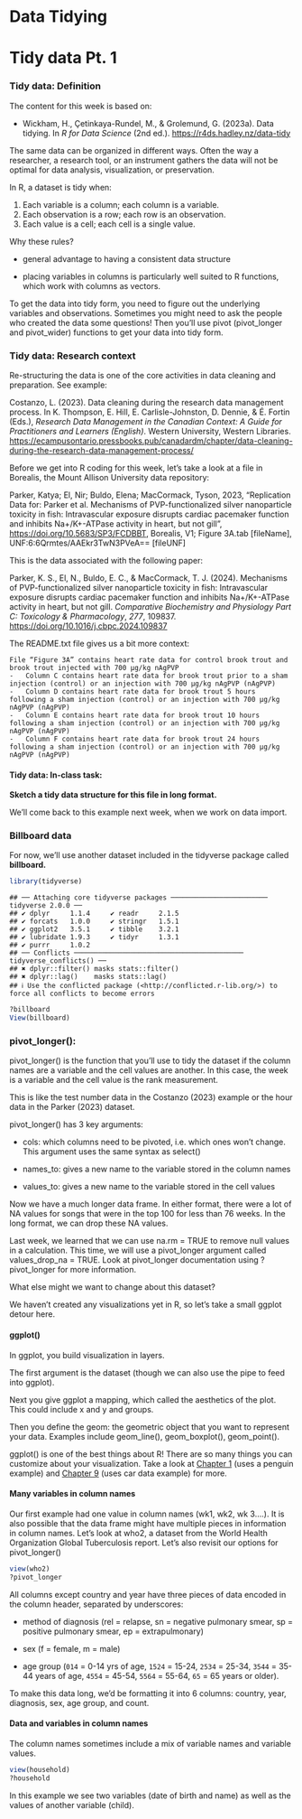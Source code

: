 Data Tidying
================

# Tidy data Pt. 1

### Tidy data: Definition

The content for this week is based on:

- Wickham, H., Çetinkaya-Rundel, M., & Grolemund, G. (2023a). Data
  tidying. In *R for Data Science* (2nd ed.).
  <https://r4ds.hadley.nz/data-tidy>

The same data can be organized in different ways. Often the way a
researcher, a research tool, or an instrument gathers the data will not
be optimal for data analysis, visualization, or preservation.

In R, a dataset is tidy when:

1.  Each variable is a column; each column is a variable.
2.  Each observation is a row; each row is an observation.
3.  Each value is a cell; each cell is a single value.

Why these rules?

- general advantage to having a consistent data structure

- placing variables in columns is particularly well suited to R
  functions, which work with columns as vectors.

To get the data into tidy form, you need to figure out the underlying
variables and observations. Sometimes you might need to ask the people
who created the data some questions! Then you’ll use pivot (pivot_longer
and pivot_wider) functions to get your data into tidy form.

### Tidy data: Research context

Re-structuring the data is one of the core activities in data cleaning
and preparation. See example:

Costanzo, L. (2023). Data cleaning during the research data management
process. In K. Thompson, E. Hill, E. Carlisle-Johnston, D. Dennie, & É.
Fortin (Eds.), *Research Data Management in the Canadian Context: A
Guide for Practitioners and Learners (English)*. Western University,
Western Libraries.
<https://ecampusontario.pressbooks.pub/canadardm/chapter/data-cleaning-during-the-research-data-management-process/>

Before we get into R coding for this week, let’s take a look at a file
in Borealis, the Mount Allison University data repository:

Parker, Katya; El, Nir; Buldo, Elena; MacCormack, Tyson, 2023,
“Replication Data for: Parker et al. Mechanisms of PVP-functionalized
silver nanoparticle toxicity in fish: Intravascular exposure disrupts
cardiac pacemaker function and inhibits Na+/K+-ATPase activity in heart,
but not gill”, <https://doi.org/10.5683/SP3/FCDBBT>, Borealis, V1;
Figure 3A.tab \[fileName\], UNF:6:6Qrmtes/AAEkr3TwN3PVeA== \[fileUNF\]

This is the data associated with the following paper:

Parker, K. S., El, N., Buldo, E. C., & MacCormack, T. J. (2024).
Mechanisms of PVP-functionalized silver nanoparticle toxicity in fish:
Intravascular exposure disrupts cardiac pacemaker function and inhibits
Na+/K+-ATPase activity in heart, but not gill. *Comparative Biochemistry
and Physiology Part C: Toxicology & Pharmacology*, *277*, 109837.
<https://doi.org/10.1016/j.cbpc.2024.109837>

The README.txt file gives us a bit more context:

    File “Figure 3A” contains heart rate data for control brook trout and brook trout injected with 700 µg/kg nAgPVP
    -   Column C contains heart rate data for brook trout prior to a sham injection (control) or an injection with 700 µg/kg nAgPVP (nAgPVP)
    -   Column D contains heart rate data for brook trout 5 hours following a sham injection (control) or an injection with 700 µg/kg nAgPVP (nAgPVP)
    -   Column E contains heart rate data for brook trout 10 hours following a sham injection (control) or an injection with 700 µg/kg nAgPVP (nAgPVP)
    -   Column F contains heart rate data for brook trout 24 hours following a sham injection (control) or an injection with 700 µg/kg nAgPVP (nAgPVP)

#### **Tidy data: In-class task:**

**Sketch a tidy data structure for this file in long format.**

We’ll come back to this example next week, when we work on data import.

### Billboard data

For now, we’ll use another dataset included in the tidyverse package
called **billboard.**

``` r
library(tidyverse)
```

    ## ── Attaching core tidyverse packages ──────────────────────── tidyverse 2.0.0 ──
    ## ✔ dplyr     1.1.4     ✔ readr     2.1.5
    ## ✔ forcats   1.0.0     ✔ stringr   1.5.1
    ## ✔ ggplot2   3.5.1     ✔ tibble    3.2.1
    ## ✔ lubridate 1.9.3     ✔ tidyr     1.3.1
    ## ✔ purrr     1.0.2     
    ## ── Conflicts ────────────────────────────────────────── tidyverse_conflicts() ──
    ## ✖ dplyr::filter() masks stats::filter()
    ## ✖ dplyr::lag()    masks stats::lag()
    ## ℹ Use the conflicted package (<http://conflicted.r-lib.org/>) to force all conflicts to become errors

``` r
?billboard
View(billboard)
```

### pivot_longer():

pivot_longer() is the function that you’ll use to tidy the dataset if
the column names are a variable and the cell values are another. In this
case, the week is a variable and the cell value is the rank measurement.

This is like the test number data in the Costanzo (2023) example or the
hour data in the Parker (2023) dataset.

pivot_longer() has 3 key arguments:

- cols: which columns need to be pivoted, i.e. which ones won’t change.
  This argument uses the same syntax as select()

- names_to: gives a new name to the variable stored in the column names

- values_to: gives a new name to the variable stored in the cell values

Now we have a much longer data frame. In either format, there were a lot
of NA values for songs that were in the top 100 for less than 76 weeks.
In the long format, we can drop these NA values.

Last week, we learned that we can use na.rm = TRUE to remove null values
in a calculation. This time, we will use a pivot_longer argument called
values_drop_na = TRUE. Look at pivot_longer documentation using
?pivot_longer for more information.

What else might we want to change about this dataset?

We haven’t created any visualizations yet in R, so let’s take a small
ggplot detour here.

#### ggplot()

In ggplot, you build visualization in layers.

The first argument is the dataset (though we can also use the pipe to
feed into ggplot).

Next you give ggplot a mapping, which called the aesthetics of the plot.
This could include x and y and groups.

Then you define the geom: the geometric object that you want to
represent your data. Examples include geom_line(), geom_boxplot(),
geom_point().

ggplot() is one of the best things about R! There are so many things you
can customize about your visualization. Take a look at [Chapter
1](https://r4ds.hadley.nz/data-visualize) (uses a penguin example) and
[Chapter 9](https://r4ds.hadley.nz/layers) (uses car data example) for
more.

#### Many variables in column names

Our first example had one value in column names (wk1, wk2, wk 3….). It
is also possible that the data frame might have multiple pieces in
information in column names. Let’s look at who2, a dataset from the
World Health Organization Global Tuberculosis report. Let’s also revisit
our options for pivot_longer()

``` r
view(who2)
?pivot_longer
```

All columns except country and year have three pieces of data encoded in
the column header, separated by underscores:

- method of diagnosis (rel = relapse, sn = negative pulmonary smear, sp
  = positive pulmonary smear, ep = extrapulmonary)

- sex (f = female, m = male)

- age group (`014` = 0-14 yrs of age, `1524` = 15-24, `2534` = 25-34,
  `3544` = 35-44 years of age, `4554` = 45-54, `5564` = 55-64, `65` = 65
  years or older).

To make this data long, we’d be formatting it into 6 columns: country,
year, diagnosis, sex, age group, and count.

#### Data and variables in column names

The column names sometimes include a mix of variable names and variable
values.

``` r
view(household)
?household
```

In this example we see two variables (date of birth and name) as well as
the values of another variable (child).
